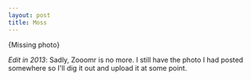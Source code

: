 ```yaml
---
layout: post
title: Moss
---
```


{Missing photo}

*Edit in 2013*: Sadly, Zooomr is no more. I still have the photo I had posted somewhere so I'll dig it out and upload it at some point.